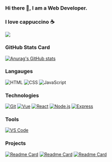 ### Hi there 👋, I am a Web Developer.
### I love cappuccino  ☕️

<img src="https://readme-jokes.vercel.app/api?bgColor=%23000&qColor=%237a65ff&aColor=%23f7c15e&borderColor=%23fff">

### GitHub Stats Card

[![Anurag's GitHub stats](https://github-readme-stats.vercel.app/api?username=cappuuuuuu&show_icons=true&theme=onedark)](https://github.com/cappuuuuuu/github-readme-stats)

### Langauges
![HTML](https://img.shields.io/badge/-HTML-000?&logo=HTML5&logoColor=ddc508)
![CSS](https://img.shields.io/badge/-CSS-000?&logo=CSS3&logoColor=ddc508)
![JavaScript](https://img.shields.io/badge/-JavaScript-000?&logo=JavaScript&logoColor=ddc508)

### Technologies

[![Git](https://img.shields.io/badge/-Git-000?&logo=git)](https://git-scm.com/)
[![Vue](https://img.shields.io/badge/-Vue-000?&logo=vue.js)](https://v3.vuejs.org/)
[![React](https://img.shields.io/badge/-React-000?&logo=react)](https://zh-hant.reactjs.org/)
[![Node.js](https://img.shields.io/badge/-Node.js-000?&logo=node.js)](https://nodejs.org/en/)
[![Express](https://img.shields.io/badge/-Express-000?&logo=express)](https://expressjs.com/zh-tw/)

### Tools

[![VS Code](https://img.shields.io/badge/-VSCode-000?&logo=microsoft)](https://code.visualstudio.com/)

### Projects
[![Readme Card](https://github-readme-stats.vercel.app/api/pin/?username=cappuuuuuu&repo=liaoliao&theme=onedark)](https://github.com/cappuuuuuu/liaoliao)
[![Readme Card](https://github-readme-stats.vercel.app/api/pin/?username=cappuuuuuu&repo=liaoliao-server&theme=onedark)](https://github.com/cappuuuuuu/liaoliao-server)
[![Readme Card](https://github-readme-stats.vercel.app/api/pin/?username=cappuuuuuu&repo=liaoliao-admin&theme=onedark)](https://github.com/cappuuuuuu/liaoliao-admin)
